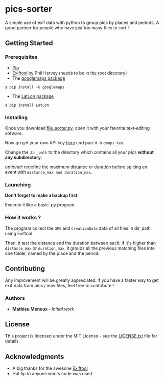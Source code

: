 # pics-sorter

A simple use of exif data with python to group pics by places and periods. A good partner for people who have just too many files to sort !

## Getting Started

### Prerequisites

* [Pip](https://pip.pypa.io/en/stable/installing/)
* [Exiftool](http://owl.phy.queensu.ca/~phil/exiftool/) by Phil Harvey (needs to be in the root directory)
* The [googlemaps package](https://github.com/googlemaps/google-maps-services-python)
```
$ pip install -U googlemaps
```
* The [LatLon package](https://pypi.python.org/pypi/LatLon)
```
$ pip install LatLon
```

### Installing

Once you download [file_sorter.py](file_sorter.py), open it with your favorite text-editing sofware.

Now go get your own API key [here](https://developers.google.com/maps/documentation/geocoding/start#get-a-key) and past it in `gmaps_key`.

Change the `dir_path` to the directory which contains all your pics **without any subdirectory**.

*optional:* redefine the maximum distance or duration before spliting an event with `distance_max and duration_max`. 

### Launching

**Don't forget to make a backup first**.

Execute it like a basic .py program

### How it works ?

The program collect the `GPS` and `CreationDate` data of all files in dir_path using Exiftool.

Then, it test the distance and the duration between each: if it's higher than `distance_max` or `duration_max`, it groups all the previous matching files into one folder, named by the place and the period.

## Contributing

Any improvement will be greatly appreciated.
If you have a faster way to get exif data from pics / mov files, feel free to contribute !

### Authors

* **Mathieu Menoux** - *Initial work*

## License

This project is licensed under the MIT License - see the [LICENSE.txt](LICENSE.txt) file for details

## Acknowledgments

* A big thanks for the awesone [Exiftool](http://owl.phy.queensu.ca/~phil/exiftool/)
* Hat tip to anyone who's code was used
